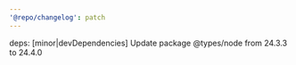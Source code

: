 ```yaml
---
'@repo/changelog': patch
---
```


deps: [minor|devDependencies] Update package @types/node from 24.3.3 to 24.4.0
